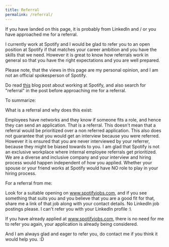 ```yaml
---
title: Referral
permalink: /referral/
---
```


If you have landed on this page, it is probably from LinkedIn
and / or you have approached me for a referral.

I currently work at Spotify and I would be glad to refer you to an
open position at Spotify if that matches your career ambition and you
have the skills that we need. However it is great to know how referrals
work in general so that you have the right expectations and you are well
prepared.

Please note, that the views in this page are my personal opinion, and I
am not an official spokesperson of Spotify.

Do read [this](https://hrblog.spotify.com/2017/02/17/how-to-get-a-job-at-spotify/)
blog post about working at Spotify, and also search for "referral" in the post
before approaching me for a referral.

To summarize:

What is a referral and why does this exist:

Employees have networks and they know if someone fits a role, and hence
they can send an application. That is a referral. This doesn't mean that
a referral would be prioritized over a non referred application. This
also does not guarantee that you would get an interview because you were
referred. However it is ensured that you are never interviewed by your
referrer, because they might be biased towards to you. I am glad that
Spotify is not an exclusive workplace where internal
employee referrals get prioritized. We are a diverse and inclusive
company and your interview and hiring process would happen independent
of how you applied. Whether your spouse or your friend works at Spotify
would have NO role to play in your hiring process.

For a referral from me:

Look for a suitable opening on www.spotifyjobs.com, and if you see something
that suits you and you believe that you are a good fit for that, share
me a link of that job along with your contact details. No LinkedIn job postings
please. I can't refer you with your LinkedIn profile :\

If you have already applied at www.spotifyjobs.com, there
is no need for me to refer you again, your application is already being
considered.

And I am always glad and eager to refer you, do contact me if you think
it would help you. :D
